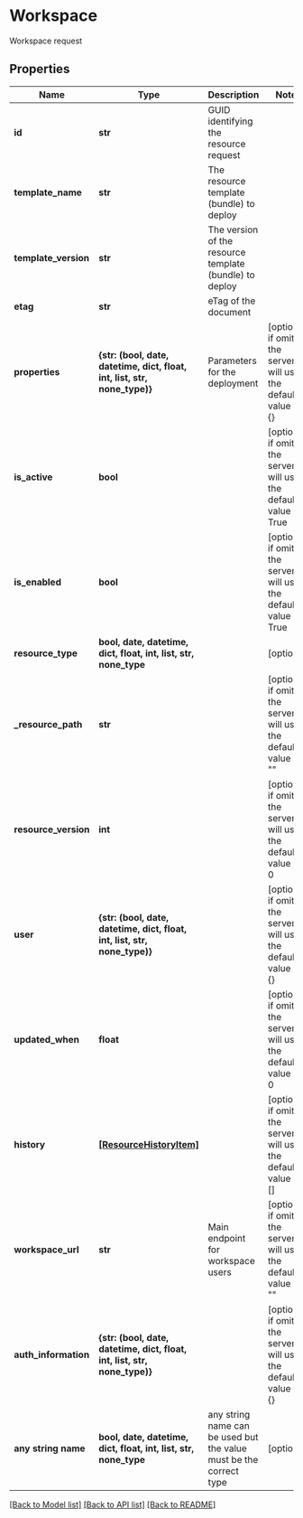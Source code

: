 # Workspace

Workspace request

## Properties
Name | Type | Description | Notes
------------ | ------------- | ------------- | -------------
**id** | **str** | GUID identifying the resource request | 
**template_name** | **str** | The resource template (bundle) to deploy | 
**template_version** | **str** | The version of the resource template (bundle) to deploy | 
**etag** | **str** | eTag of the document | 
**properties** | **{str: (bool, date, datetime, dict, float, int, list, str, none_type)}** | Parameters for the deployment | [optional]  if omitted the server will use the default value of {}
**is_active** | **bool** |  | [optional]  if omitted the server will use the default value of True
**is_enabled** | **bool** |  | [optional]  if omitted the server will use the default value of True
**resource_type** | **bool, date, datetime, dict, float, int, list, str, none_type** |  | [optional] 
**_resource_path** | **str** |  | [optional]  if omitted the server will use the default value of ""
**resource_version** | **int** |  | [optional]  if omitted the server will use the default value of 0
**user** | **{str: (bool, date, datetime, dict, float, int, list, str, none_type)}** |  | [optional]  if omitted the server will use the default value of {}
**updated_when** | **float** |  | [optional]  if omitted the server will use the default value of 0
**history** | [**[ResourceHistoryItem]**](ResourceHistoryItem.md) |  | [optional]  if omitted the server will use the default value of []
**workspace_url** | **str** | Main endpoint for workspace users | [optional]  if omitted the server will use the default value of ""
**auth_information** | **{str: (bool, date, datetime, dict, float, int, list, str, none_type)}** |  | [optional]  if omitted the server will use the default value of {}
**any string name** | **bool, date, datetime, dict, float, int, list, str, none_type** | any string name can be used but the value must be the correct type | [optional]

[[Back to Model list]](../README.md#documentation-for-models) [[Back to API list]](../README.md#documentation-for-api-endpoints) [[Back to README]](../README.md)


